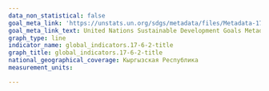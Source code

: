 ```yaml
---
data_non_statistical: false
goal_meta_link: 'https://unstats.un.org/sdgs/metadata/files/Metadata-17-06-02.pdf'
goal_meta_link_text: United Nations Sustainable Development Goals Metadata (PDF 211 KB)
graph_type: line
indicator_name: global_indicators.17-6-2-title
graph_title: global_indicators.17-6-2-title
national_geographical_coverage: Кыргызская Республика
measurement_units: 

---
```

